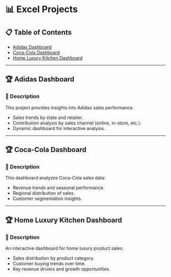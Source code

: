 # 📊 Excel Projects  

## 📋 Table of Contents  
- [Adidas Dashboard](#adidas-dashboard)  
- [Coca-Cola Dashboard](#coca-cola-dashboard)  
- [Home Luxury Kitchen Dashboard](#home-luxury-kitchen-dashboard)  

---

## 🏆 Adidas Dashboard  
### 📌 Description  
This project provides insights into Adidas sales performance.  
- Sales trends by state and retailer.  
- Contribution analysis by sales channel (online, in-store, etc.).  
- Dynamic dashboard for interactive analysis.  

---

## 🏆 Coca-Cola Dashboard  
### 📌 Description  
This dashboard analyzes Coca-Cola sales data:  
- Revenue trends and seasonal performance.  
- Regional distribution of sales.  
- Customer segmentation insights.  

---

## 🏆 Home Luxury Kitchen Dashboard  
### 📌 Description  
An interactive dashboard for home luxury product sales:  
- Sales distribution by product category.  
- Customer buying trends over time.  
- Key revenue drivers and growth opportunities.  

